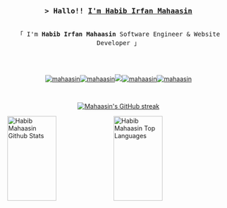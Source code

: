 <!-- Intro  -->
<h3 align="center">
        <samp>&gt; Hallo!!
                <b><a target="_blank" href="https://mahaasin.my.id">I'm Habib Irfan Mahaasin</a></b>
        </samp>
</h3>
<p align="center">
        <samp>
                <br>
                「 I'm <b>Habib Irfan Mahaasin</b> Software Engineer & Website Developer 」
                <br>
                <br>
          <br><br>
        </samp>
</p>

<p align="center">
         <a href="https://mahaasin.my.id" target="blank"><img src="https://img.shields.io/badge/Website-DC143C?style=for-the-badge&logo=medium&logoColor=white" alt="mahaasin" /></a><a href="https://www.linkedin.com/in/habib-irfan-mahaasin/" target="_blank"><img src="https://img.shields.io/badge/LinkedIn-0077B5?style=for-the-badge&logo=linkedin&logoColor=white" alt="mahaasin"/></a><a href="https://twitter.com/mahaasinn" target="_blank"><img src="https://img.shields.io/badge/Twitter-1DA1F2?style=for-the-badge&logo=twitter&logoColor=white" /></a><a href="https://instagram.com/mahaasinn" target="_blank"><img src="https://img.shields.io/badge/Instagram-fe4164?style=for-the-badge&logo=instagram&logoColor=white" alt="mahaasin" /></a><a href="https://www.facebook.com/Habibirf/" target="_blank"><img src="https://img.shields.io/badge/Facebook-20BEFF?&style=for-the-badge&logo=facebook&logoColor=white" alt="mahaasin"  /></a> 
</p>

<br/>

<p align="center">
  <a href="https://github.com/habibmahaasin">
    <img src="https://denvercoder1-github-readme-stats.vercel.app/api/top-langs/?username=habibmahaasin&langs_count=8&layout=compact&theme=react&border_color=27A1DD&bg_color=0D1117&title_color=27A1DD&icon_color=27A1DD" alt="Mahaasin's GitHub streak"/>
  </a>
</p>

<a> 
    <a href="https://github.com/habibmahaasin"><img alt="Habib Mahaasin Github Stats" src="https://denvercoder1-github-readme-stats.vercel.app/api?username=habibmahaasin&show_icons=true&count_private=true&theme=react&border_color=27A1DD&bg_color=0D1117&title_color=27A1DD&icon_color=27A1DD" height="192px" width="47%"/></a>
  <a href="https://github.com/habibmahaasin"><img alt="Habib Mahaasin Top Languages" src="https://github-readme-streak-stats.herokuapp.com?user=habibmahaasin&theme=github-dark&border_radius=5&fire=27A1DD&border=27A1DD&ring=27A1DD&currStreakLabel=27A1DD&dates=27A1DD&stroke=27A1DD" height="192px" width="47%"/></a>
  <br/>
</a>
